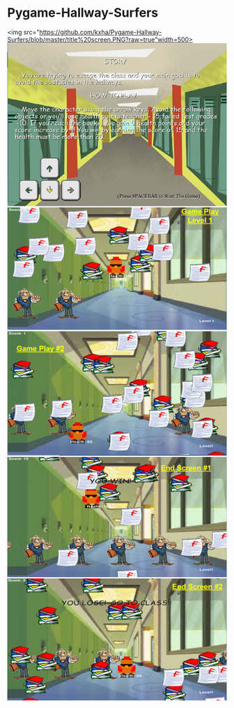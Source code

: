 # Pygame-Hallway-Surfers
<img src="https://github.com/kxha/Pygame-Hallway-Surfers/blob/master/title%20screen.PNG?raw=true"width=500>
<img src="https://github.com/kxha/Pygame-Hallway-Surfers/blob/master/storyline.PNG">
<img src="https://github.com/kxha/Pygame-Hallway-Surfers/blob/master/game%20play%231.PNG?raw=true">
<img src="https://github.com/kxha/Pygame-Hallway-Surfers/blob/master/game%20play%232.PNG?raw=truec">
<img src="https://github.com/kxha/Pygame-Hallway-Surfers/blob/master/end%20screen%231.PNG">
<img src="https://github.com/kxha/Pygame-Hallway-Surfers/blob/master/end%20screen%232.PNG?raw=true">

